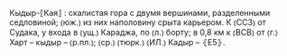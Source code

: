 ---
---

Кыдыр-⟦Кая⟧
: скалистая гора с двумя вершинами, разделенными седловиной; ⦅юж.⦆ из них наполовину срыта карьером. К ⦅ССЗ⦆ от Судака, у входа в ⦅ущ.⦆ Караджа, по ⦅л.⦆ борту; в 0,8 км к ⦅ВСВ⦆ от ⦅г.⦆ Харт – кыдыр – ⦅р.пл.⦆; ⦅ср.⦆ ⦅тюрк.⦆ ⦅ИЛ.⦆ Кадыр – ⦃Е5⦄.
